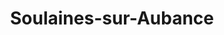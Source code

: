 ---
title: Soulaines-sur-Aubance
url: /soulaines-sur-aubance/
latitude: 47.364
longitude: -0.522
---